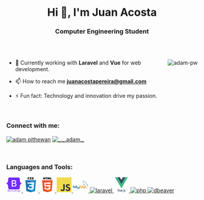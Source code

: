 <h1 align="center">Hi 👋, I'm Juan Acosta</h1>
<h3 align="center">Computer Engineering Student</h3>

<br>

<br>

<p><img align="right" src="https://github.com/Adam-pw/Adam-pw/blob/main/animation_500_kxa883sd.gif" alt="adam-pw" /></p>


- 🌱 Currently working with **Laravel** and **Vue** for web development.
  
- 📫 How to reach me **juanacostapereira@gmail.com**

- ⚡ Fun fact: Technology and innovation drive my passion.
  
<br>

<h3 align="left">Connect with me:</h3>
<p align="left">
  <a href="https://www.linkedin.com/in/juan-augusto-acosta-pereira-388083274" target="blank"><img align="center"
      src="https://raw.githubusercontent.com/rahuldkjain/github-profile-readme-generator/master/src/images/icons/Social/linked-in-alt.svg"
      alt="adam pithewan" height="30" width="40" /></a>
  <a href="https://www.instagram.com/juan_acosta92?igsh=MXhyNjZzcDY5enpyag==" target="blank"><img align="center"
      src="https://raw.githubusercontent.com/rahuldkjain/github-profile-readme-generator/master/src/images/icons/Social/instagram.svg"
      alt="_._.adam._" height="30" width="40" /></a>
</p>

<br>

<h3 align="left">Languages and Tools:</h3>
<p align="left">
  <a href="https://getbootstrap.com" target="_blank" rel="noreferrer">
    <img src="https://raw.githubusercontent.com/devicons/devicon/master/icons/bootstrap/bootstrap-plain-wordmark.svg" alt="bootstrap" width="40" height="40" />
  </a>
  <a href="https://www.w3schools.com/css/" target="_blank" rel="noreferrer">
    <img src="https://raw.githubusercontent.com/devicons/devicon/master/icons/css3/css3-original-wordmark.svg" alt="css3" width="40" height="40" />
  </a>
  <a href="https://www.w3.org/html/" target="_blank" rel="noreferrer">
    <img src="https://raw.githubusercontent.com/devicons/devicon/master/icons/html5/html5-original-wordmark.svg" alt="html5" width="40" height="40" />
  </a>
  <a href="https://developer.mozilla.org/en-US/docs/Web/JavaScript" target="_blank" rel="noreferrer">
    <img src="https://raw.githubusercontent.com/devicons/devicon/master/icons/javascript/javascript-original.svg" alt="javascript" width="40" height="40" />
  </a>
  <a href="https://www.mysql.com/" target="_blank" rel="noreferrer">
    <img src="https://raw.githubusercontent.com/devicons/devicon/master/icons/mysql/mysql-original-wordmark.svg" alt="mysql" width="40" height="40" />
  </a>
  <a href="https://laravel.com" target="_blank" rel="noreferrer">
    <img src="https://upload.wikimedia.org/wikipedia/commons/9/9a/Laravel.svg" alt="laravel" width="40" height="40" />
  </a>
  <a href="https://vuejs.org" target="_blank" rel="noreferrer">
    <img src="https://raw.githubusercontent.com/devicons/devicon/master/icons/vuejs/vuejs-original-wordmark.svg" alt="vue" width="40" height="40" />
  </a>
  <a href="https://www.php.net/" target="_blank" rel="noreferrer">
    <img src="https://www.vectorlogo.zone/logos/php/php-ar21.svg" alt="php" width="40" height="40" />
  </a>
  <a href="https://dbeaver.io/" target="_blank" rel="noreferrer">
    <img src="https://upload.wikimedia.org/wikipedia/commons/b/b5/DBeaver_logo.svg" alt="dbeaver" width="40" height="40" />
  </a>
</p>

<br>
